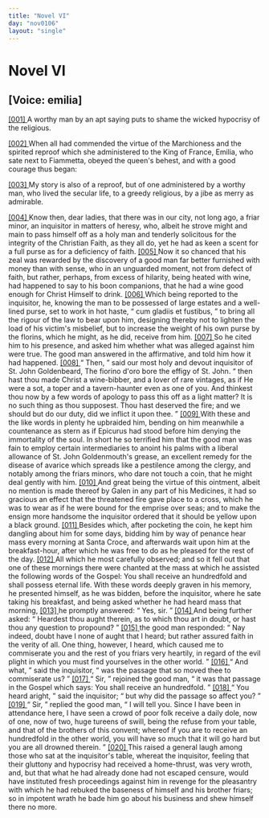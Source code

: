```yaml
---
title: "Novel VI"
day: "nov0106"
layout: "single"
---
```

<div id="nov0106" type="novella" who="emilia">
 <h1>
  Novel VI
 </h1>
 <p>
  <h2>
   [Voice: emilia]
  </h2>
 </p>
 <argument>
  <p>
   <a href="{{ site.baseurl }}itDecameron/nov0106#p01060001" id="p01060001">
    [001]
   </a>
   A worthy man by an apt saying puts to shame the wicked
 hypocrisy of the religious.
  </p>
 </argument>
 <div3 type="commentary" who="author">
  <p>
   <a href="{{ site.baseurl }}itDecameron/nov0106#p01060002" id="p01060002">
    [002]
   </a>
   When
   all had commended the virtue of the Marchioness and the
 spirited reproof which she administered to the King of France,
 Emilia, who sate next to Fiammetta, obeyed the queen's behest, and
 with a good courage thus began:
  </p>
 </div3>
 <div3 type="commentary" who="fiammetta">
  <p>
   <a href="{{ site.baseurl }}itDecameron/nov0106#p01060003" id="p01060003">
    [003]
   </a>
   My story is also of a reproof, but of one administered by a
 worthy man, who lived the secular life, to a greedy religious, by
      a jibe as merry as admirable.
  </p>
 </div3>
 <p>
  <a href="{{ site.baseurl }}itDecameron/nov0106#p01060004" id="p01060004">
   [004]
  </a>
  Know then, dear ladies, that there
 was in our city, not long ago, a friar minor, an inquisitor in
 matters of heresy, who, albeit he strove might and main to pass
 himself off as a holy man and tenderly solicitous for the integrity
 of the Christian Faith, as they all do, yet he had as keen a
 scent for a full purse as for a deficiency of faith.
  <a href="{{ site.baseurl }}itDecameron/nov0106#p01060005" id="p01060005">
   [005]
  </a>
  Now it so
 chanced that his zeal was rewarded by the discovery of a good man
 far better furnished with money than with sense, who in an unguarded
 moment, not from defect of faith, but rather, perhaps, from
 excess of hilarity, being heated with wine, had happened to say to
 his boon companions, that he had a wine good enough for Christ
 Himself to drink.
  <a href="{{ site.baseurl }}itDecameron/nov0106#p01060006" id="p01060006">
   [006]
  </a>
  Which being reported to the inquisitor, he,
 knowing the man to be possessed of large estates and a well-lined
 purse, set to work in hot haste,
  <q direct="unspecified">
   cum gladiis et fustibus,
  </q>
  to bring
 all the rigour of the law to bear upon him, designing thereby not to
 lighten the load of his victim's misbelief, but to increase the weight of
 his own purse by the florins, which he might, as he did, receive from
 him.
  <a href="{{ site.baseurl }}itDecameron/nov0106#p01060007" id="p01060007">
   [007]
  </a>
  So he cited him to his presence, and asked him whether what
 was alleged against him were true. The good man answered in the
 affirmative, and told him how it had happened.
  <a href="{{ site.baseurl }}itDecameron/nov0106#p01060008" id="p01060008">
   [008]
  </a>
  <q direct="unspecified">
   Then,
  </q>
  said our
  most holy and devout inquisitor of St. John Goldenbeard,
  <note>
   The
 fiorino
 d'oro bore the effigy of St. John.
  </note>
  <q direct="unspecified">
   then hast
 thou made Christ a wine-bibber, and a lover of rare vintages, as if
 He were a sot, a toper and a tavern-haunter even as one of you. And
 thinkest thou now by a few words of apology to pass this off as a
 light matter? It is no such thing as thou supposest. Thou hast
 deserved the fire; and we should but do our duty, did we inflict it
 upon thee.
  </q>
  <a href="{{ site.baseurl }}itDecameron/nov0106#p01060009" id="p01060009">
   [009]
  </a>
  With these and the like words in plenty he upbraided
 him, bending on him meanwhile a countenance as stern as if
 Epicurus had stood before him denying the immortality of the soul.
 In short he so terrified him that the good man was fain to employ
 certain intermediaries to anoint his palms with a liberal allowance of
 St. John Goldenmouth's grease, an excellent remedy for the disease of
 avarice which spreads like a pestilence among the clergy, and notably
 among the friars minors, who dare not touch a coin, that he might
 deal gently with him.
  <a href="{{ site.baseurl }}itDecameron/nov0106#p01060010" id="p01060010">
   [010]
  </a>
  And great being the virtue of this ointment,
 albeit no mention is made thereof by Galen in any part of his
 Medicines, it had so gracious an effect that the threatened fire gave
 place to a cross, which he was to wear as if he were bound for the
 emprise over seas; and to make the ensign more handsome the
 inquisitor ordered that it should be yellow upon a black ground.
  <a href="{{ site.baseurl }}itDecameron/nov0106#p01060011" id="p01060011">
   [011]
  </a>
  Besides which, after pocketing the coin, he kept him dangling about
 him for some days, bidding him by way of penance hear mass every
 morning at Santa Croce, and afterwards wait upon him at the
 breakfast-hour, after which he was free to do as he pleased for the
 rest of the day.
  <a href="{{ site.baseurl }}itDecameron/nov0106#p01060012" id="p01060012">
   [012]
  </a>
  All which he most carefully observed; and so it
 fell out that one of these mornings there were chanted at the mass
 at which he assisted the following words of the Gospel: You shall
 receive an hundredfold and shall possess eternal life. With these
 words deeply graven in his memory, he presented himself, as he was
 bidden, before the inquisitor, where he sate taking his breakfast, and
 being asked whether he had heard mass that morning,
  <a href="{{ site.baseurl }}itDecameron/nov0106#p01060013" id="p01060013">
   [013]
  </a>
  he promptly answered:
  <q direct="unspecified">
   Yes, sir.
  </q>
  <a href="{{ site.baseurl }}itDecameron/nov0106#p01060014" id="p01060014">
   [014]
  </a>
  And being further asked:
  <q direct="unspecified">
   Heardest
 thou aught therein, as to which thou art in doubt, or hast thou any
 question to propound?
  </q>
  <a href="{{ site.baseurl }}itDecameron/nov0106#p01060015" id="p01060015">
   [015]
  </a>
  the good man responded:
  <q direct="unspecified">
   Nay indeed,
 doubt have I none of aught that I heard; but rather assured faith in
 the verity of all. One thing, however, I heard, which caused me to
   commiserate you and the rest of you friars very heartily, in regard
 of the evil plight in which you must find yourselves in the other
 world.
  </q>
  <a href="{{ site.baseurl }}itDecameron/nov0106#p01060016" id="p01060016">
   [016]
  </a>
  <q direct="unspecified">
   And what,
  </q>
  said the inquisitor,
  <q direct="unspecified">
   was the passage that so
 moved thee to commiserate us?
  </q>
  <a href="{{ site.baseurl }}itDecameron/nov0106#p01060017" id="p01060017">
   [017]
  </a>
  <q direct="unspecified">
   Sir,
  </q>
  rejoined the good man,
  <q direct="unspecified">
   it was that passage in the Gospel which says: You shall receive
 an hundredfold.
  </q>
  <a href="{{ site.baseurl }}itDecameron/nov0106#p01060018" id="p01060018">
   [018]
  </a>
  <q direct="unspecified">
   You heard aright,
  </q>
  said the inquisitor;
  <q direct="unspecified">
   but
 why did the passage so affect you?
  </q>
  <a href="{{ site.baseurl }}itDecameron/nov0106#p01060019" id="p01060019">
   [019]
  </a>
  <q direct="unspecified">
   Sir,
  </q>
  replied the good man,
  <q direct="unspecified">
   I will tell you. Since I have been in attendance here, I have seen
 a crowd of poor folk receive a daily dole, now of one, now of two,
 huge tureens of swill, being the refuse from your table, and that of
 the brothers of this convent; whereof if you are to receive an hundredfold
 in the other world, you will have so much that it will go hard
 but you are all drowned therein.
  </q>
  <a href="{{ site.baseurl }}itDecameron/nov0106#p01060020" id="p01060020">
   [020]
  </a>
  This raised a general laugh
 among those who sat at the inquisitor's table, whereat the inquisitor,
 feeling that their gluttony and hypocrisy had received a home-thrust,
 was very wroth, and, but that what he had already done had not
 escaped censure, would have instituted fresh proceedings against him
 in revenge for the pleasantry with which he had rebuked the baseness
 of himself and his brother friars; so in impotent wrath he bade
 him go about his business and shew himself there no more.
 </p>
</div>
